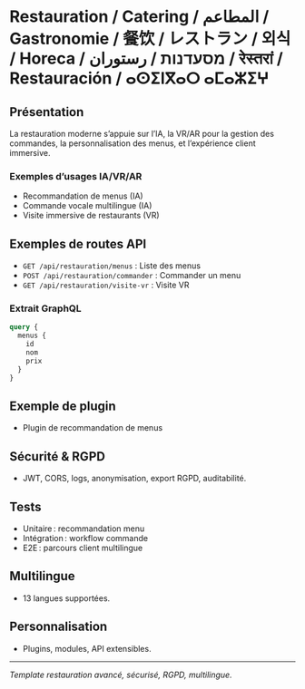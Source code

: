 # Restauration / Catering / المطاعم / Gastronomie / 餐饮 / レストラン / 외식 / Horeca / מסעדנות / رستوران / रेस्तरां / Restauración / ⴰⵙⵉⵏⴳⴰⵔ ⴰⵎⴰⵣⵉⵖ

## Présentation
La restauration moderne s’appuie sur l’IA, la VR/AR pour la gestion des commandes, la personnalisation des menus, et l’expérience client immersive.

### Exemples d’usages IA/VR/AR
- Recommandation de menus (IA)
- Commande vocale multilingue (IA)
- Visite immersive de restaurants (VR)

## Exemples de routes API
- `GET /api/restauration/menus` : Liste des menus
- `POST /api/restauration/commander` : Commander un menu
- `GET /api/restauration/visite-vr` : Visite VR

### Extrait GraphQL
```graphql
query {
  menus {
    id
    nom
    prix
  }
}
```

## Exemple de plugin
- Plugin de recommandation de menus

## Sécurité & RGPD
- JWT, CORS, logs, anonymisation, export RGPD, auditabilité.

## Tests
- Unitaire : recommandation menu
- Intégration : workflow commande
- E2E : parcours client multilingue

## Multilingue
- 13 langues supportées.

## Personnalisation
- Plugins, modules, API extensibles.

---
*Template restauration avancé, sécurisé, RGPD, multilingue.*
